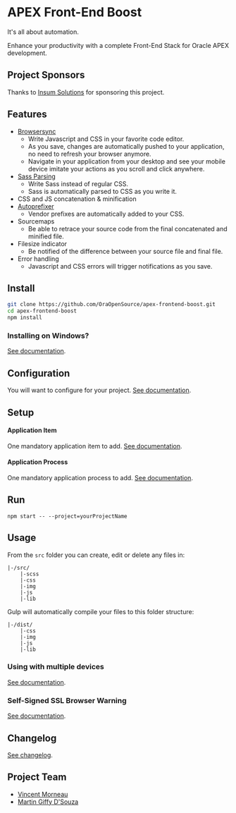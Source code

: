 # APEX Front-End Boost
It's all about automation.

Enhance your productivity with a complete Front-End Stack for Oracle APEX development.

## Project Sponsors
Thanks to [Insum Solutions](http://insum.ca/) for sponsoring this project.

## Features
- [Browsersync](http://www.browsersync.io/)
    - Write Javascript and CSS in your favorite code editor.
    - As you save, changes are automatically pushed to your application, no need to refresh your browser anymore.
    - Navigate in your application from your desktop and see your mobile device imitate your actions as you scroll and click anywhere.
- [Sass Parsing](http://sass-lang.com/)
    - Write Sass instead of regular CSS.
    - Sass is automatically parsed to CSS as you write it.
- CSS and JS concatenation & minification
- [Autoprefixer](https://github.com/postcss/autoprefixer)
    - Vendor prefixes are automatically added to your CSS.
- Sourcemaps
    - Be able to retrace your source code from the final concatenated and minified file.
- Filesize indicator
    - Be notified of the difference between your source file and final file.
- Error handling
    - Javascript and CSS errors will trigger notifications as you save.

## Install
```bash
git clone https://github.com/OraOpenSource/apex-frontend-boost.git
cd apex-frontend-boost
npm install
```

### Installing on Windows?
[See documentation](/docs/windows.md).

## Configuration
You will want to configure for your project. [See documentation](/docs/config.json.md).

## Setup
#### Application Item
One mandatory application item to add. [See documentation](/docs/application-item.md).

#### Application Process
One mandatory application process to add. [See documentation](/docs/application-process.md).

## Run
`npm start -- --project=yourProjectName`

## Usage
From the `src` folder you can create, edit or delete any files in:
```
|-/src/
	|-scss
    |-css
    |-img
    |-js
    |-lib
```

Gulp will automatically compile your files to this folder structure:
```
|-/dist/
    |-css
    |-img
    |-js
    |-lib
```

### Using with multiple devices
[See documentation](/docs/multiple-devices.md).

### Self-Signed SSL Browser Warning
[See documentation](/docs/ssl-warning.md).

## Changelog
[See changelog](changelog.md).

## Project Team
- [Vincent Morneau](https://github.com/vincentmorneau)
- [Martin Giffy D'Souza](https://github.com/martindsouza)
